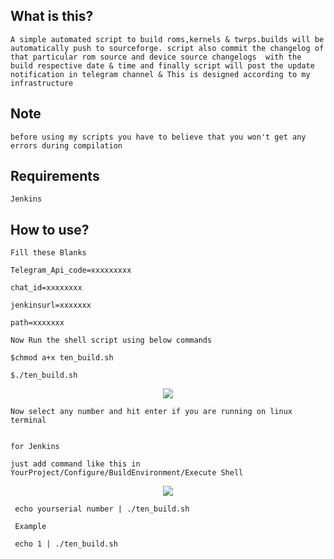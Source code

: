 ## What is this?

    A simple automated script to build roms,kernels & twrps.builds will be automatically push to sourceforge. script also commit the changelog of that particular rom source and device source changelogs  with the build respective date & time and finally script will post the update notification in telegram channel & This is designed according to my infrastructure        

## Note

    before using my scripts you have to believe that you won't get any errors during compilation


## Requirements
    Jenkins

## How to use?

    Fill these Blanks
   
    Telegram_Api_code=xxxxxxxxx
   
    chat_id=xxxxxxxx
   
    jenkinsurl=xxxxxxx  
   
    path=xxxxxxx
   
    Now Run the shell script using below commands
   
    $chmod a+x ten_build.sh
   
    $./ten_build.sh    
   
<p align="center">
<img src="https://raw.githubusercontent.com/RaghuVarma331/scripts/master/demo.jpg" > 
</p>
   
    Now select any number and hit enter if you are running on linux terminal


    for Jenkins
   
    just add command like this in  YourProject/Configure/BuildEnvironment/Execute Shell
   
<p align="center">
<img src="https://raw.githubusercontent.com/RaghuVarma331/scripts/master/jenkinsdemo.jpg" > 
</p>   
   
   
     echo yourserial number | ./ten_build.sh
   
     Example 
   
     echo 1 | ./ten_build.sh
   
   
   
   
   
   
    

